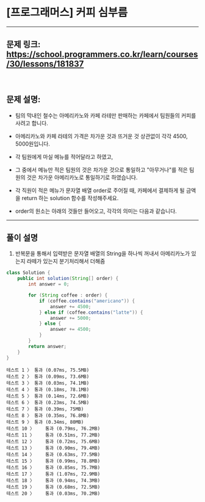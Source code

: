 # [프로그래머스] 커피 심부름

---

## 문제 링크: https://school.programmers.co.kr/learn/courses/30/lessons/181837

<br>

## 문제 설명:

- 팀의 막내인 철수는 아메리카노와 카페 라테만 판매하는 카페에서 팀원들의 커피를 사려고 합니다. 
- 아메리카노와 카페 라테의 가격은 차가운 것과 뜨거운 것 상관없이 각각 4500, 5000원입니다. 
- 각 팀원에게 마실 메뉴를 적어달라고 하였고, 
- 그 중에서 메뉴만 적은 팀원의 것은 차가운 것으로 통일하고 "아무거나"를 적은 팀원의 것은 차가운 아메리카노로 통일하기로 하였습니다.

- 각 직원이 적은 메뉴가 문자열 배열 order로 주어질 때, 카페에서 결제하게 될 금액을 return 하는 solution 함수를 작성해주세요. 
- order의 원소는 아래의 것들만 들어오고, 각각의 의미는 다음과 같습니다.
---

## 풀이 설명

1. 반복문을 통해서 입력받은 문자열 배열의 String을 하나씩 꺼내서 아메리카노가 있는지 라떼가 있는지 분기처리해서 더해줌

```java
class Solution {
    public int solution(String[] order) {
        int answer = 0;

        for (String coffee : order) {
            if (coffee.contains("americano")) {
                answer += 4500;
            } else if (coffee.contains("latte")) {
                answer += 5000;
            } else {
                answer += 4500;
            }
        }
        return answer;
    }
}
```

```text
테스트 1 〉	통과 (0.07ms, 75.5MB)
테스트 2 〉	통과 (0.09ms, 73.6MB)
테스트 3 〉	통과 (0.03ms, 74.1MB)
테스트 4 〉	통과 (0.18ms, 78.1MB)
테스트 5 〉	통과 (0.14ms, 72.6MB)
테스트 6 〉	통과 (0.23ms, 74.5MB)
테스트 7 〉	통과 (0.39ms, 75MB)
테스트 8 〉	통과 (0.35ms, 76.8MB)
테스트 9 〉	통과 (0.34ms, 80MB)
테스트 10 〉	통과 (0.79ms, 76.2MB)
테스트 11 〉	통과 (0.51ms, 77.2MB)
테스트 12 〉	통과 (0.72ms, 75.6MB)
테스트 13 〉	통과 (0.90ms, 79.4MB)
테스트 14 〉	통과 (0.63ms, 77.5MB)
테스트 15 〉	통과 (0.99ms, 78.8MB)
테스트 16 〉	통과 (0.85ms, 75.7MB)
테스트 17 〉	통과 (1.07ms, 72.9MB)
테스트 18 〉	통과 (0.94ms, 74.3MB)
테스트 19 〉	통과 (0.68ms, 72.5MB)
테스트 20 〉	통과 (0.03ms, 70.2MB)
```